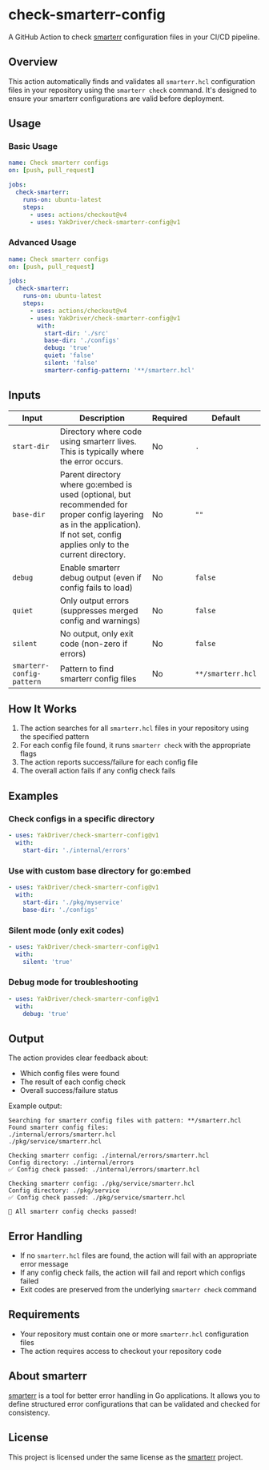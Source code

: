 # check-smarterr-config

A GitHub Action to check [smarterr](https://github.com/YakDriver/smarterr) configuration files in your CI/CD pipeline.

## Overview

This action automatically finds and validates all `smarterr.hcl` configuration files in your repository using the `smarterr check` command. It's designed to ensure your smarterr configurations are valid before deployment.

## Usage

### Basic Usage

```yaml
name: Check smarterr configs
on: [push, pull_request]

jobs:
  check-smarterr:
    runs-on: ubuntu-latest
    steps:
      - uses: actions/checkout@v4
      - uses: YakDriver/check-smarterr-config@v1
```

### Advanced Usage

```yaml
name: Check smarterr configs
on: [push, pull_request]

jobs:
  check-smarterr:
    runs-on: ubuntu-latest
    steps:
      - uses: actions/checkout@v4
      - uses: YakDriver/check-smarterr-config@v1
        with:
          start-dir: './src'
          base-dir: './configs'
          debug: 'true'
          quiet: 'false'
          silent: 'false'
          smarterr-config-pattern: '**/smarterr.hcl'
```

## Inputs

| Input | Description | Required | Default |
|-------|-------------|----------|---------|
| `start-dir` | Directory where code using smarterr lives. This is typically where the error occurs. | No | `.` |
| `base-dir` | Parent directory where go:embed is used (optional, but recommended for proper config layering as in the application). If not set, config applies only to the current directory. | No | `""` |
| `debug` | Enable smarterr debug output (even if config fails to load) | No | `false` |
| `quiet` | Only output errors (suppresses merged config and warnings) | No | `false` |
| `silent` | No output, only exit code (non-zero if errors) | No | `false` |
| `smarterr-config-pattern` | Pattern to find smarterr config files | No | `**/smarterr.hcl` |

## How It Works

1. The action searches for all `smarterr.hcl` files in your repository using the specified pattern
2. For each config file found, it runs `smarterr check` with the appropriate flags
3. The action reports success/failure for each config file
4. The overall action fails if any config check fails

## Examples

### Check configs in a specific directory

```yaml
- uses: YakDriver/check-smarterr-config@v1
  with:
    start-dir: './internal/errors'
```

### Use with custom base directory for go:embed

```yaml
- uses: YakDriver/check-smarterr-config@v1
  with:
    start-dir: './pkg/myservice'
    base-dir: './configs'
```

### Silent mode (only exit codes)

```yaml
- uses: YakDriver/check-smarterr-config@v1
  with:
    silent: 'true'
```

### Debug mode for troubleshooting

```yaml
- uses: YakDriver/check-smarterr-config@v1
  with:
    debug: 'true'
```

## Output

The action provides clear feedback about:
- Which config files were found
- The result of each config check
- Overall success/failure status

Example output:
```
Searching for smarterr config files with pattern: **/smarterr.hcl
Found smarterr config files:
./internal/errors/smarterr.hcl
./pkg/service/smarterr.hcl

Checking smarterr config: ./internal/errors/smarterr.hcl
Config directory: ./internal/errors
✅ Config check passed: ./internal/errors/smarterr.hcl

Checking smarterr config: ./pkg/service/smarterr.hcl
Config directory: ./pkg/service
✅ Config check passed: ./pkg/service/smarterr.hcl

🎉 All smarterr config checks passed!
```

## Error Handling

- If no `smarterr.hcl` files are found, the action will fail with an appropriate error message
- If any config check fails, the action will fail and report which configs failed
- Exit codes are preserved from the underlying `smarterr check` command

## Requirements

- Your repository must contain one or more `smarterr.hcl` configuration files
- The action requires access to checkout your repository code

## About smarterr

[smarterr](https://github.com/YakDriver/smarterr) is a tool for better error handling in Go applications. It allows you to define structured error configurations that can be validated and checked for consistency.

## License

This project is licensed under the same license as the [smarterr](https://github.com/YakDriver/smarterr) project.
